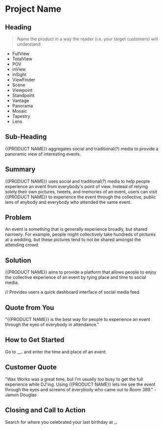# Project Name #

<!-- 
> This material was originally posted [here](http://www.quora.com/What-is-Amazons-approach-to-product-development-and-product-management). It is reproduced here for posterities sake.

There is an approach called "working backwards" that is widely used at Amazon. They work backwards from the customer, rather than starting with an idea for a product and trying to bolt customers onto it. While working backwards can be applied to any specific product decision, using this approach is especially important when developing new products or features.

For new initiatives a product manager typically starts by writing an internal press release announcing the finished product. The target audience for the press release is the new/updated product's customers, which can be retail customers or internal users of a tool or technology. Internal press releases are centered around the customer problem, how current solutions (internal or external) fail, and how the new product will blow away existing solutions.

If the benefits listed don't sound very interesting or exciting to customers, then perhaps they're not (and shouldn't be built). Instead, the product manager should keep iterating on the press release until they've come up with benefits that actually sound like benefits. Iterating on a press release is a lot less expensive than iterating on the product itself (and quicker!).

If the press release is more than a page and a half, it is probably too long. Keep it simple. 3-4 sentences for most paragraphs. Cut out the fat. Don't make it into a spec. You can accompany the press release with a FAQ that answers all of the other business or execution questions so the press release can stay focused on what the customer gets. My rule of thumb is that if the press release is hard to write, then the product is probably going to suck. Keep working at it until the outline for each paragraph flows. 

Oh, and I also like to write press-releases in what I call "Oprah-speak" for mainstream consumer products. Imagine you're sitting on Oprah's couch and have just explained the product to her, and then you listen as she explains it to her audience. That's "Oprah-speak", not "Geek-speak".

Once the project moves into development, the press release can be used as a touchstone; a guiding light. The product team can ask themselves, "Are we building what is in the press release?" If they find they're spending time building things that aren't in the press release (overbuilding), they need to ask themselves why. This keeps product development focused on achieving the customer benefits and not building extraneous stuff that takes longer to build, takes resources to maintain, and doesn't provide real customer benefit (at least not enough to warrant inclusion in the press release).
 -->
 
## Heading ##
  > Name the product in a way the reader (i.e. your target customers) will understand.

 - FullView
 - TotalView
 - POV
 - inView
 - inSight
 - ViewFinder
 - Scene
 - Viewpoint
 - Standpoint
 - Vantage
 - Panorama
 - Mosaic
 - Tapestry
 - Lens

## Sub-Heading ##
{{PRODUCT NAME}} aggregates social and traditional(?) media to provide a panoramic view of interesting events.


## Summary ##
{{PRODUCT NAME}} uses social and traditional(?) media to help people experience an event from everybody's point of view.  Instead of relying solely their own pictures, tweets, and memories of an event, users can visit {{PRODUCT NAME}} to experience the event through the collective, public lens of anybody and everybody who attended the same event.


## Problem ##
An event is something that is generally experience broadly, but shared narrowly.  For example, people might collectively take hundreds of pictures at a wedding, but these pictures tend to not be shared amongst the attending crowd.  

## Solution ##
{{PRODUCT NAME}} aims to provide a platform that allows people to enjoy the collective experience of an event by tying place and time to social media.

// Provides users a quick dashboard interface of social media feed

## Quote from You ##
"{{PRODUCT NAME}} is the best way for people to experience an event through the eyes of everybody in attendance."


## How to Get Started ##
Go to ____.__ and enter the time and place of an event. 

## Customer Quote ##

"Wax Works was a great time, but I'm usually too busy to get the full experience while DJ'ing.  Using {{PRODUCT NAME}} lets me see the event through the eyes and screens of everybody who came out to Room 389." - Jamon Douglas

## Closing and Call to Action ##
Search for where you celebrated your last birthday at ___.__